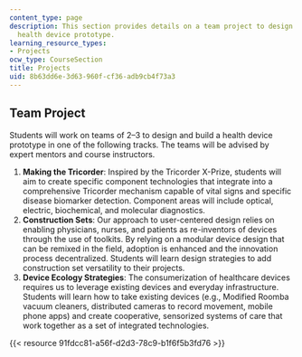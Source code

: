 ```yaml
---
content_type: page
description: This section provides details on a team project to design and build a
  health device prototype.
learning_resource_types:
- Projects
ocw_type: CourseSection
title: Projects
uid: 8b63dd6e-3d63-960f-cf36-adb9cb4f73a3
---
```


Team Project
------------

Students will work on teams of 2–3 to design and build a health device prototype in one of the following tracks. The teams will be advised by expert mentors and course instructors.

1.  **Making the Tricorder**: Inspired by the Tricorder X-Prize, students will aim to create specific component technologies that integrate into a comprehensive Tricorder mechanism capable of vital signs and specific disease biomarker detection. Component areas will include optical, electric, biochemical, and molecular diagnostics.
2.  **Construction Sets**: Our approach to user-centered design relies on enabling physicians, nurses, and patients as re-inventors of devices through the use of toolkits. By relying on a modular device design that can be remixed in the field, adoption is enhanced and the innovation process decentralized. Students will learn design strategies to add construction set versatility to their projects.
3.  **Device Ecology Strategies**: The consumerization of healthcare devices requires us to leverage existing devices and everyday infrastructure. Students will learn how to take existing devices (e.g., Modified Roomba vacuum cleaners, distributed cameras to record movement, mobile phone apps) and create cooperative, sensorized systems of care that work together as a set of integrated technologies.

{{< resource 91fdcc81-a56f-d2d3-78c9-b1f6f5b3fd76 >}}